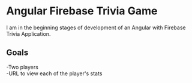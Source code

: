 # Angular Firebase Trivia Game
I am in the beginning stages of development of an Angular with Firebase Trivia Application. 

## Goals
-Two players <br>
-URL to view each of the player's stats
